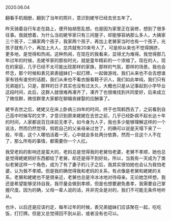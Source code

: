 2020.06.04

翻看手机相册，翻到了当年的照片，意识到姥爷已经去世五年了。

昨天骑着自行车走在路上，便开始胡思乱想。也是因为家里正在装修，想到了很多往事。我就想着，为什么当初姥爷家只有三间屋子，却能够容纳那么多人，大姨家三个孩子，二姨家两个孩子，我家两个孩子，再加上老舅家当时也有一个孩子，光孩子就有八个，再加上大人，总共就有20来号人了，可是却从来也不觉得拥挤，更多地，是觉得和热闹。这种热闹，在现在的我看来，显得尤为难得。我觉得那几年过年的时候，去姥爷家的那些时光，就是童年精彩的一个浓缩了。现在的人，现在的家庭，几乎已经不太可能出现那样的家族，那样的气氛，那样的场景。我也会怀念，那个时候和表兄弟表姐妹们一起打牌，一起做游戏，我们从来也不会去想谁家有钱有谁穷的话题，我们从来也不看衣服看鞋子识人，我们如此单纯，我们只有兄弟姐们。只是，那样的日子其实也没有过太久，大概也只是从记事起到小学毕业这段时间，此后，这群人就很难再凑齐了，凑齐了也很难找到共同爱好，后来成立了微信群，微信群里大家都在聊婚丧嫁娶的应酬事了。

姥爷去世之后，姥姥又在床上卧病三四年的时间，终于也驾鹤西去了，之前看到自己高中时候写的文字，才意识到原来姥姥在去世之前，几乎已经卧病不起长达十年的时间，人家都说百日床前无孝子。如今身为人子，我也多少能够理解这样的一个说法，然而仍然觉得，倘若自己的父亲母亲过世了，的确可以说是天塌下来了一般，毕竟，这个人哪怕活着一天，心中就会多处两分依靠，然而一旦这个人不在了，那么所有的事情，都需要你一个人扛。

我受老妈的影响还是蛮大的，老妈总是觉得我的老舅怕老婆，老舅不孝顺，她也总是觉得姥姥把好东西都给了老舅，却还是得不到好处。所以，当我有一天成为了类似老舅这样一个角色，成为了有了妻子的儿子之后，我其实很怕她也会认为我怕老婆，认为我不孝顺。但是我的确觉得我和老妈的关系，有点像是老舅和姥姥的关系，老舅和姥姥也不是很亲近，老舅也总是冷冰冰地对待母亲。无论她怎样想，我还是希望能够坚持自我，我尽量会做到孝顺，但是也想要避免愚孝，我需要自己掌握尺度。因为的确，父母一辈人说的话，并非完全是对的，我们不可能无条件地听从。

也许，以后还是应该约定，每年过年的时候，表兄弟姐妹们应该聚在一起，吃吃饭，打打牌。但是又总觉得回不到从前，或者没有也可以。






